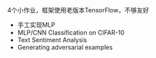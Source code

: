 4个小作业，框架使用老版本TensorFlow，不够友好
+ 手工实现MLP
+ MLP/CNN Classification on CIFAR-10
+ Text Sentiment Analysis
+ Generating adversarial examples